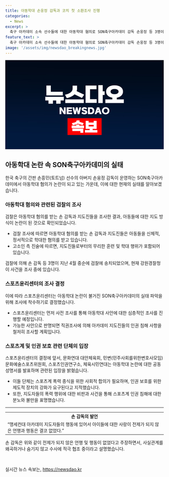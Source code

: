```yaml
---
title: 아동학대 손웅정 감독과 코치 첫 소환조사 진행
categories:
  - News
excerpt: >
  축구 아카데미 소속 선수들에 대한 아동학대 혐의로 SON축구아카데미 감독 손웅정 등 3명이 경찰 조사를 받았다. 고소 측은 혐의를 신고하며 세부적인 사건 내용을 공개했다. 이에 강원경찰청은 손 감독 등을 검찰에 송치했다. 손 감독은 시대 변화와 법에 대한 부족한 이해를 반성하면서 사실 왜곡 없이 수사에 적극 협조할 것이라고 밝혔다. 이에 스포츠윤리센터와 관련 단체들은 인권보호를 위해 조사에 착수할 예정이다. 사회적 합의가 필요한 상황에 대한 비판도 이어졌다.
feature_text: >
  축구 아카데미 소속 선수들에 대한 아동학대 혐의로 SON축구아카데미 감독 손웅정 등 3명이 경찰 조사를 받았다. 고소 측은 혐의를 신고하며 세부적인 사건 내용을 공개했다. 이에 강원경찰청은 손 감독 등을 검찰에 송치했다. 손 감독은 시대 변화와 법에 대한 부족한 이해를 반성하면서 사실 왜곡 없이 수사에 적극 협조할 것이라고 밝혔다. 이에 스포츠윤리센터와 관련 단체들은 인권보호를 위해 조사에 착수할 예정이다. 사회적 합의가 필요한 상황에 대한 비판도 이어졌다.
image: '/assets/img/newsdao_breakingnews.jpg'
---
```


<p><img src="/assets/img/newsdao_breakingnews.jpg" alt="ontimetimes 속보" /></p>

<h2>아동학대 논란 속 SON축구아카데미의 실태</h2>

<p data-ke-size="size16">한국 축구의 간판 손흥민(토트넘) 선수의 아버지 손웅정 감독이 운영하는 SON축구아카데미에서 아동학대 혐의가 논란이 되고 있는 가운데, 이에 대한 현재의 실태를 알아보겠습니다.</p>

<h3><b>아동학대 혐의와 관련된 검찰의 조사</b></h3>

<p data-ke-size="size16">검찰은 아동학대 혐의를 받는 손 감독과 지도진들을 조사한 결과, 아동들에 대한 지도 방식이 논란이 된 것으로 확인되었습니다.</p>

<ul>
  <li>검찰 조사에 따르면 아동학대 혐의를 받는 손 감독과 지도진들은 아동들을 신체적, 정서적으로 학대한 혐의를 받고 있습니다.</li>
  <li>고소인 측 진술에 따르면, 지도진들로부터의 무리한 훈련 및 학대 행위가 포함되어 있습니다.</li>
</ul>

<p data-ke-size="size16">검찰에 의해 손 감독 등 3명이 지난 4월 중순에 검찰에 송치되었으며, 현재 강원경찰청이 사건을 조사 중에 있습니다.</p>

<h3><b>스포츠윤리센터의 조사 결정</b></h3>

<p data-ke-size="size16">이에 따라 스포츠윤리센터는 아동학대 논란이 불거진 SON축구아카데미의 실태 파악을 위해 조사에 착수하기로 결정했습니다.</p>

<ul>
  <li>스포츠윤리센터는 먼저 사전 조사를 통해 아동학대 사안에 대한 심층적인 조사를 진행할 예정입니다.</li>
  <li>가능한 사안으로 판명되면 직권조사에 의해 아카데미 지도진들의 인권 침해 사항을 철저히 조사할 계획입니다.</li>
</ul>

<h3><b>스포츠계 및 인권 보호 관련 단체의 입장</b></h3>

<p data-ke-size="size16">스포츠윤리센터의 결정에 앞서, 문화연대 대안체육회, 민변(민주사회를위한변호사모임) 문화예술스포츠위원회, 스포츠인권연구소, 체육시민연대는 아동학대 논란에 대한 공동성명서를 발표하며 관련된 입장을 밝혔습니다.</p>

<ul>
  <li>이들 단체는 스포츠계 폭력 종식을 위한 사회적 합의가 필요하며, 인권 보호를 위한 제도적 장치의 강화가 요구된다고 지적했습니다.</li>
  <li>또한, 지도자들의 폭력 행위에 대한 비판과 사건을 통해 스포츠계 인권 침해에 대한 분노와 불만을 표명했습니다.</li>
</ul>

<hr>

<table>
  <tr>
    <td style="text-align: center; height: 17px;"><b>손 감독의 발언</b></td>
  </tr>
  <tr>
    <td>“맹세컨대 아카데미 지도자들의 행동에 있어서 아이들에 대한 사랑이 전제가 되지 않은 언행과 행동은 결코 없었다.”</td>
  </tr>
</table>

<p data-ke-size="size16">손 감독은 위와 같이 전제가 되지 않은 언행 및 행동이 없었다고 주장하면서, 사실관계를 왜곡하거나 숨기지 않고 수사에 적극 협조 중이라고 설명했습니다.</p>

<p data-ke-size="size16">&nbsp;</p>
실시간 뉴스 속보는, <a href="https://newsdao.kr" rel="dofollow">https://newsdao.kr</a>


